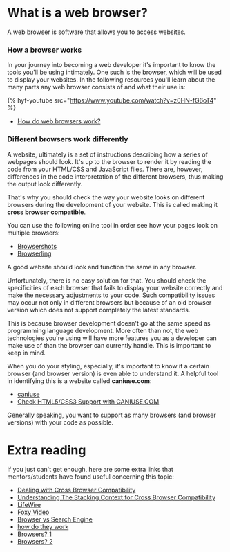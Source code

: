 # What is a web browser?

A web browser is software that allows you to access websites.

### How a browser works

In your journey into becoming a web developer it's important to know the tools you'll be using intimately. One such is the browser, which will be used to display your websites. In the following resources you'll learn about the many parts any web browser consists of and what their use is:

{% hyf-youtube src="https://www.youtube.com/watch?v=z0HN-fG6oT4" %}

- [How do web browsers work?](https://medium.com/@monica1109/how-does-web-browsers-work-c95ad628a509)

### Different browsers work differently

A website, ultimately is a set of instructions describing how a series of webpages should look. It's up to the browser to render it by reading the code from your HTML/CSS and JavaScript files. There are, however, differences in the code interpretation of the different browsers, thus making the output look differently.

That's why you should check the way your website looks on different browsers during the development of your website. This is called making it **cross browser compatible**.

You can use the following online tool in order see how your pages look on multiple browsers:

- [Browsershots](http://browsershots.org)
- [Browserling](https://www.browserling.com/)

A good website should look and function the same in any browser.

Unfortunately, there is no easy solution for that. You should check the specificities of each browser that fails to display your website correctly and make the necessary adjustments to your code. Such compatibility issues may occur not only in different browsers but because of an old browser version which does not support completely the latest standards.

This is because browser development doesn't go at the same speed as programming language development. More often than not, the web technologies you're using will have more features you as a developer can make use of than the browser can currently handle. This is important to keep in mind.

When you do your styling, especially, it's important to know if a certain browser (and browser version) is even able to understand it. A helpful tool in identifying this is a website called **caniuse.com**:

- [caniuse](https://caniuse.com/)
- [Check HTML5/CSS3 Support with CANIUSE.COM](https://www.youtube.com/watch?v=el7McMP8CB8)

Generally speaking, you want to support as many browsers (and browser versions) with your code as possible.

# Extra reading
If you just can't get enough, here are some extra links that mentors/students have found useful concerning this topic:

- [Dealing with Cross Browser Compatibility](https://www.youtube.com/watch?v=9tEixRJ3GeI)
- [Understanding The Stacking Context for Cross Browser Compatibility](https://medium.com/@mattcroak718/understanding-the-stacking-context-for-cross-browser-compatibility-2b21db1cf621)
- [LifeWire](https://www.lifewire.com/what-is-a-browser-446234)
- [Foxy Video](https://www.google.com/search?q=what+is+a+web+browser&client=safari&rls=en&source=lnms&tbm=vid&sa=X&ved=0ahUKEwjT_fHmrubbAhWszIMKHYArAKUQ_AUICigB&biw=1280&bih=739)
- [Browser vs Search Engine](https://www.computer-geek.net/what-is-the-difference-be-va-47.html)
- [how do they work](https://www.youtube.com/watch?v=WjDrMKZWCt0)
- [Browsers? 1](https://www.youtube.com/watch?v=TcbhVv9ty44)
- [Browsers? 2](https://www.youtube.com/watch?v=Ir61LfjYyHk)
